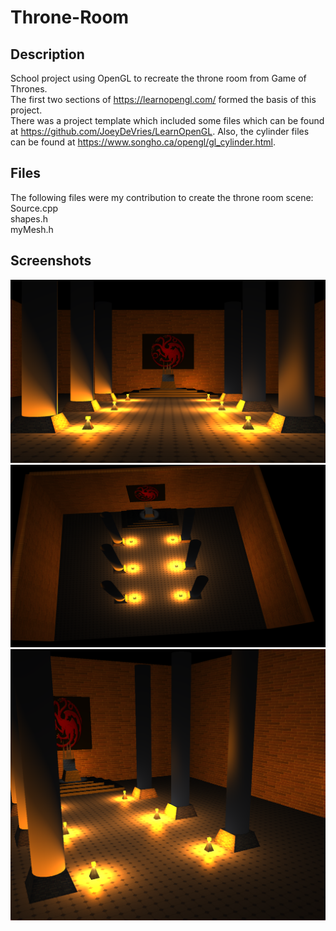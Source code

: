 # Throne-Room
## Description
School project using OpenGL to recreate the throne room from Game of Thrones.
<br>
The first two sections of https://learnopengl.com/ formed the basis of this project.
<br>
There was a project template which included some files which can be found at https://github.com/JoeyDeVries/LearnOpenGL.
Also, the cylinder files can be found at https://www.songho.ca/opengl/gl_cylinder.html.

## Files
The following files were my contribution to create the throne room scene:
<br>
Source.cpp
<br>
shapes.h
<br>
myMesh.h

## Screenshots
![alt text](<Screenshot 2024-04-29 010256-1.png>)
![alt text](<Screenshot 2024-04-29 010517-1.png>)
![alt text](<Screenshot 2024-04-29 010707-1.png>)